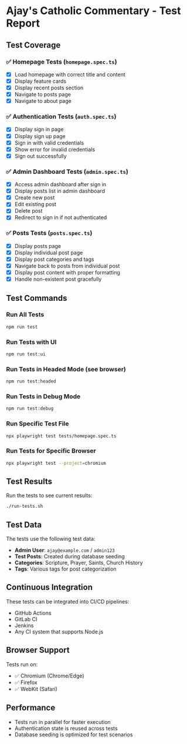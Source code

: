 # Ajay's Catholic Commentary - Test Report

## Test Coverage

### ✅ Homepage Tests (`homepage.spec.ts`)
- [x] Load homepage with correct title and content
- [x] Display feature cards
- [x] Display recent posts section
- [x] Navigate to posts page
- [x] Navigate to about page

### ✅ Authentication Tests (`auth.spec.ts`)
- [x] Display sign in page
- [x] Display sign up page
- [x] Sign in with valid credentials
- [x] Show error for invalid credentials
- [x] Sign out successfully

### ✅ Admin Dashboard Tests (`admin.spec.ts`)
- [x] Access admin dashboard after sign in
- [x] Display posts list in admin dashboard
- [x] Create new post
- [x] Edit existing post
- [x] Delete post
- [x] Redirect to sign in if not authenticated

### ✅ Posts Tests (`posts.spec.ts`)
- [x] Display posts page
- [x] Display individual post page
- [x] Display post categories and tags
- [x] Navigate back to posts from individual post
- [x] Display post content with proper formatting
- [x] Handle non-existent post gracefully

## Test Commands

### Run All Tests
```bash
npm run test
```

### Run Tests with UI
```bash
npm run test:ui
```

### Run Tests in Headed Mode (see browser)
```bash
npm run test:headed
```

### Run Tests in Debug Mode
```bash
npm run test:debug
```

### Run Specific Test File
```bash
npx playwright test tests/homepage.spec.ts
```

### Run Tests for Specific Browser
```bash
npx playwright test --project=chromium
```

## Test Results

Run the tests to see current results:
```bash
./run-tests.sh
```

## Test Data

The tests use the following test data:
- **Admin User**: `ajay@example.com` / `admin123`
- **Test Posts**: Created during database seeding
- **Categories**: Scripture, Prayer, Saints, Church History
- **Tags**: Various tags for post categorization

## Continuous Integration

These tests can be integrated into CI/CD pipelines:
- GitHub Actions
- GitLab CI
- Jenkins
- Any CI system that supports Node.js

## Browser Support

Tests run on:
- ✅ Chromium (Chrome/Edge)
- ✅ Firefox
- ✅ WebKit (Safari)

## Performance

- Tests run in parallel for faster execution
- Authentication state is reused across tests
- Database seeding is optimized for test scenarios
